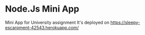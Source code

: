 # Node.Js Mini App
 Mini App for University assignment
 It's deployed on https://sleepy-escarpment-42543.herokuapp.com/
